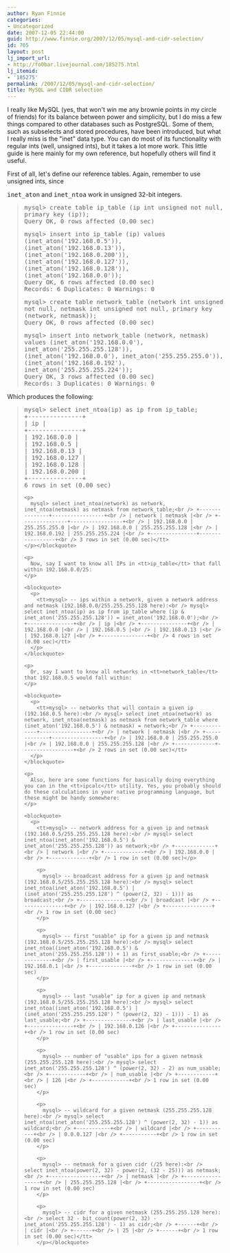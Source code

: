 ```yaml
---
author: Ryan Finnie
categories:
- Uncategorized
date: 2007-12-05 22:44:00
guid: http://www.finnie.org/2007/12/05/mysql-and-cidr-selection/
id: 705
layout: post
lj_import_url:
- http://fo0bar.livejournal.com/185275.html
lj_itemid:
- '185275'
permalink: /2007/12/05/mysql-and-cidr-selection/
title: MySQL and CIDR selection
---
```

I really like MySQL (yes, that won't win me any brownie points in my circle of friends) for its balance between power and simplicity, but I do miss a few things compared to other databases such as PostgreSQL. Some of them, such as subselects and stored procedures, have been introduced, but what I really miss is the "inet" data type. You can do most of its functionality with regular ints (well, unsigned ints), but it takes a lot more work. This little guide is here mainly for my own reference, but hopefully others will find it useful.

<!--more-->First of all, let's define our reference tables. Again, remember to use unsigned ints, since 

<tt>inet_aton</tt> and <tt>inet_ntoa</tt> work in unsigned 32-bit integers.

> <tt>mysql> create table ip_table (ip int unsigned not null, primary key (ip));<br /> Query OK, 0 rows affected (0.00 sec)</p> 
> 
> <p>
>   mysql> insert into ip_table (ip) values (inet_aton('192.168.0.5')), (inet_aton('192.168.0.13')), (inet_aton('192.168.0.200')), (inet_aton('192.168.0.127')), (inet_aton('192.168.0.128')), (inet_aton('192.168.0.0'));<br /> Query OK, 6 rows affected (0.00 sec)<br /> Records: 6 Duplicates: 0 Warnings: 0
> </p>
> 
> <p>
>   mysql> create table network_table (network int unsigned not null, netmask int unsigned not null, primary key (network, netmask));<br /> Query OK, 0 rows affected (0.00 sec)
> </p>
> 
> <p>
>   mysql> insert into network_table (network, netmask) values (inet_aton('192.168.0.0'), inet_aton('255.255.255.128')), (inet_aton('192.168.0.0'), inet_aton('255.255.255.0')), (inet_aton('192.168.0.192'), inet_aton('255.255.255.224'));<br /> Query OK, 3 rows affected (0.00 sec)<br /> Records: 3 Duplicates: 0 Warnings: 0</tt>
> </p></blockquote> 
> 
> <p>
>   Which produces the following:
> </p>
> 
> <blockquote>
>   <p>
>     <tt>mysql> select inet_ntoa(ip) as ip from ip_table;<br /> +---------------+<br /> | ip |<br /> +---------------+<br /> | 192.168.0.0 |<br /> | 192.168.0.5 |<br /> | 192.168.0.13 |<br /> | 192.168.0.127 |<br /> | 192.168.0.128 |<br /> | 192.168.0.200 |<br /> +---------------+<br /> 6 rows in set (0.00 sec)</p> 
>     
>     <p>
>       mysql> select inet_ntoa(network) as network, inet_ntoa(netmask) as netmask from network_table;<br /> +---------------+-----------------+<br /> | network | netmask |<br /> +---------------+-----------------+<br /> | 192.168.0.0 | 255.255.255.0 |<br /> | 192.168.0.0 | 255.255.255.128 |<br /> | 192.168.0.192 | 255.255.255.224 |<br /> +---------------+-----------------+<br /> 3 rows in set (0.00 sec)</tt>
>     </p></blockquote> 
>     
>     <p>
>       Now, say I want to know all IPs in <tt>ip_table</tt> that fall within 192.168.0.0/25:
>     </p>
>     
>     <blockquote>
>       <p>
>         <tt>mysql> -- ips within a network, given a network address and netmask (192.168.0.0/255.255.255.128 here):<br /> mysql> select inet_ntoa(ip) as ip from ip_table where (ip & inet_aton('255.255.255.128')) = inet_aton('192.168.0.0');<br /> +---------------+<br /> | ip |<br /> +---------------+<br /> | 192.168.0.0 |<br /> | 192.168.0.5 |<br /> | 192.168.0.13 |<br /> | 192.168.0.127 |<br /> +---------------+<br /> 4 rows in set (0.00 sec)</tt>
>       </p>
>     </blockquote>
>     
>     <p>
>       Or, say I want to know all networks in <tt>network_table</tt> that 192.168.0.5 would fall within:
>     </p>
>     
>     <blockquote>
>       <p>
>         <tt>mysql> -- networks that will contain a given ip (192.168.0.5 here):<br /> mysql> select inet_ntoa(network) as network, inet_ntoa(netmask) as netmask from network_table where (inet_aton('192.168.0.5') & netmask) = network;<br /> +-------------+-----------------+<br /> | network | netmask |<br /> +-------------+-----------------+<br /> | 192.168.0.0 | 255.255.255.0 |<br /> | 192.168.0.0 | 255.255.255.128 |<br /> +-------------+-----------------+<br /> 2 rows in set (0.00 sec)</tt>
>       </p>
>     </blockquote>
>     
>     <p>
>       Also, here are some functions for basically doing everything you can in the <tt>ipcalc</tt> utility. Yes, you probably should do these calculations in your native programming language, but these might be handy somewhere:
>     </p>
>     
>     <blockquote>
>       <p>
>         <tt>mysql> -- network address for a given ip and netmask (192.168.0.5/255.255.255.128 here):<br /> mysql> select inet_ntoa(inet_aton('192.168.0.5') & inet_aton('255.255.255.128')) as network;<br /> +-------------+<br /> | network |<br /> +-------------+<br /> | 192.168.0.0 |<br /> +-------------+<br /> 1 row in set (0.00 sec)</p> 
>         
>         <p>
>           mysql> -- broadcast address for a given ip and netmask (192.168.0.5/255.255.255.128 here):<br /> mysql> select inet_ntoa(inet_aton('192.168.0.5') | (inet_aton('255.255.255.128') ^ (power(2, 32) - 1))) as broadcast;<br /> +---------------+<br /> | broadcast |<br /> +---------------+<br /> | 192.168.0.127 |<br /> +---------------+<br /> 1 row in set (0.00 sec)
>         </p>
>         
>         <p>
>           mysql> -- first "usable" ip for a given ip and netmask (192.168.0.5/255.255.255.128 here):<br /> mysql> select inet_ntoa((inet_aton('192.168.0.5') & inet_aton('255.255.255.128')) + 1) as first_usable;<br /> +--------------+<br /> | first_usable |<br /> +--------------+<br /> | 192.168.0.1 |<br /> +--------------+<br /> 1 row in set (0.00 sec)
>         </p>
>         
>         <p>
>           mysql> -- last "usable" ip for a given ip and netmask (192.168.0.5/255.255.255.128 here):<br /> mysql> select inet_ntoa((inet_aton('192.168.0.5') | (inet_aton('255.255.255.128') ^ (power(2, 32) - 1))) - 1) as last_usable;<br /> +---------------+<br /> | last_usable |<br /> +---------------+<br /> | 192.168.0.126 |<br /> +---------------+<br /> 1 row in set (0.00 sec)
>         </p>
>         
>         <p>
>           mysql> -- number of "usable" ips for a given netmask (255.255.255.128 here):<br /> mysql> select inet_aton('255.255.255.128') ^ (power(2, 32) - 2) as num_usable;<br /> +------------+<br /> | num_usable |<br /> +------------+<br /> | 126 |<br /> +------------+<br /> 1 row in set (0.00 sec)
>         </p>
>         
>         <p>
>           mysql> -- wildcard for a given netmask (255.255.255.128 here):<br /> mysql> select inet_ntoa(inet_aton('255.255.255.128') ^ (power(2, 32) - 1)) as wildcard;<br /> +-----------+<br /> | wildcard |<br /> +-----------+<br /> | 0.0.0.127 |<br /> +-----------+<br /> 1 row in set (0.00 sec)
>         </p>
>         
>         <p>
>           mysql> -- netmask for a given cidr (/25 here):<br /> select inet_ntoa(power(2, 32) - power(2, (32 - 25))) as netmask;<br /> +-----------------+<br /> | netmask |<br /> +-----------------+<br /> | 255.255.255.128 |<br /> +-----------------+<br /> 1 row in set (0.00 sec)
>         </p>
>         
>         <p>
>           mysql> -- cidr for a given netmask (255.255.255.128 here):<br /> select 32 - bit_count(power(2, 32) - inet_aton('255.255.255.128') - 1) as cidr;<br /> +------+<br /> | cidr |<br /> +------+<br /> | 25 |<br /> +------+<br /> 1 row in set (0.00 sec)</tt>
>         </p></blockquote>
